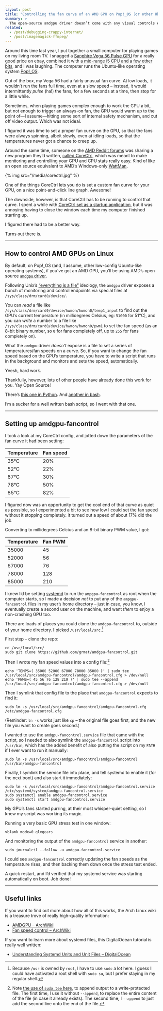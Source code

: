 ```yaml
---
layout: post
title: "Controlling the fan curve of an AMD GPU on Pop!_OS (or other Ubuntu-like operating systems)"
summary: >
  The open-source amdgpu driver doesn’t come with any visual controls over fan speeds and overclocking. But with a little bit of Linux know-how, you can create your own system service to monitor and adjust fan speeds to your liking.
related:
  - /post/debugging-crappy-internet/
  - /post/imagemagick-ffmpeg/
---
```


Around this time last year, I put together a small computer for playing games on my living room TV. I snagged a [Sapphire Vega 56 Pulse GPU](https://uk.pcpartpicker.com/product/cKhKHx/sapphire-radeon-rx-vega-56-2gb-pulse-video-card-11276-02-40g) for a really good price on ebay, combined it with [a mid-range i5 CPU and a few other bits](https://uk.pcpartpicker.com/user/zarino/saved/sR8Jbv), and I was laughing. The computer runs the Ubuntu-like operating system [Pop!_OS](https://system76.com/pop).

Out of the box, my Vega 56 had a fairly unusual fan curve. At low loads, it wouldn’t run the fans full time, even at a slow speed – instead, it would intermittently _pulse_ (ha!) the fans, for a few seconds at a time, then stop for a little while.

Sometimes, when playing games complex enough to work the GPU a bit, but not enough to trigger an always-on fan, the GPU would warm up to the point of—I assume—hitting some sort of internal safety mechanism, and cut off video output. Which was not ideal.

I figured it was time to set a proper fan curve on the GPU, so that the fans were always spinning, albeit slowly, even at idling loads, so that the temperatures never got a chance to creep up.

Around the same time, someone on the [AMD Reddit forums](https://www.reddit.com/r/Amd/comments/ctwez5/announcing_corectrl/) was sharing a new program they’d written, [called CoreCtrl](https://gitlab.com/corectrl/corectrl), which was meant to make monitoring and controlling your GPU and CPU stats really easy. Kind of like an open source equivalent to AMD’s Windows-only [WattMan](https://www.amd.com/en/technologies/radeon-wattman).

{% img src="/media/corectrl.jpg" %}

One of the things CoreCtrl lets you do is set a custom fan curve for your GPU, on a nice point-and-click line graph. Awesome!

The downside, however, is that CoreCtrl has to be running to control that curve. I spent a while with [CoreCtrl set as a startup application](https://gitlab.com/corectrl/corectrl/-/wikis/Setup), but it was annoying having to close the window each time my computer finished starting up.

I figured there had to be a better way.

Turns out there is.

---

## How to control AMD GPUs on Linux

By default, on Pop!_OS (and, I assume, other low-config Ubuntu-like operating systems), if you’ve got an AMD GPU, you’ll be using AMD’s open source [`amdgpu` driver](https://wiki.archlinux.org/index.php/AMDGPU).

Following Unix’s [“everything is a file”](https://en.wikipedia.org/wiki/Everything_is_a_file) ideology, the `amdgpu` driver exposes a bunch of monitoring and control endpoints via special files at `/sys/class/drm/card0/device/`.

You can _read_ a file like `/sys/class/drm/card0/device/hwmon/hwmon0/temp1_input` to find out the GPU’s current temperature (in millidegrees Celsius, eg: `51000` for 51°C), and you can _write_ a number to a file like `/sys/class/drm/card0/device/hwmon/hwmon0/pwm1` to set the fan speed (as an 8-bit binary number, so `0` for fans completely off, up to `255` for fans completely on).

What the `amdgpu` driver _doesn’t_ expose is a file to set a series of temperatures/fan speeds on a curve. So, if you want to change the fan speed based on the GPU’s temperature, you have to write a script that runs in the background and monitors and sets the speed, automatically.

Yeesh, hard work.

Thankfully, however, lots of other people have already done this work for you. Yay Open Source!

There’s [this one in Python](https://github.com/chestm007/amdgpu-fan). And [another in bash](https://github.com/grmat/amdgpu-fancontrol).

I’m a sucker for a well written bash script, so I went with that one.

---

## Setting up amdgpu-fancontrol

I took a look at my CoreCtrl config, and jotted down the parameters of the fan curve it had been setting:

<table class="table">
<thead>
<tr><th>Temperature</th> <th>Fan speed</th></tr>
</thead>
<tbody>
<tr><td>35°C</td> <td>20%</td></tr>
<tr><td>52°C</td> <td>22%</td></tr>
<tr><td>67°C</td> <td>30%</td></tr>
<tr><td>78°C</td> <td>50%</td></tr>
<tr><td>85°C</td> <td>82%</td></tr>
</tbody>
</table>

I figured now was an opportunity to get the cool end of that curve as quiet as possible, so I experimented a bit to see how low I could set the fan speed without it stopping completely. It turned out a speed of about 17% did the job.

Converting to millidegrees Celcius and an 8-bit binary PWM value, I got:

<table class="table">
<thead>
<tr><th>Temperature</th> <th>Fan PWM</th></tr>
</thead>
<tbody>
<tr><td>35000</td> <td>45</td></tr>
<tr><td>52000</td> <td>56</td></tr>
<tr><td>67000</td> <td>76</td></tr>
<tr><td>78000</td> <td>128</td></tr>
<tr><td>85000</td> <td>210</td></tr>
</tbody>
</table>

I knew I’d be setting [systemd](https://en.wikipedia.org/wiki/Systemd) to run the `ampgpu-fancontrol` as root when the computer starts, so I made a decision _not_ to put any of the `ampgpu-fancontrol` files in my user’s home directory – just in case, you know, I eventually create a second user on the machine, and want _them_ to enjoy a non-crashing GPU too.

There are loads of places you could clone the `amdgpu-fancontrol` to, outside of your home directory. I picked `/usr/local/src`.[^1]

[^1]: Because `/usr` is owned by `root`, I have to use `sudo` a lot here. I guess I could have activated a root shell with `sudo su`, but I prefer staying in my regular shell.

First step – clone the repo:

    cd /usr/local/src/
    sudo git clone https://github.com/grmat/amdgpu-fancontrol.git

Then I wrote my fan speed values into a config file:[^2]

    echo 'TEMPS=( 35000 52000 67000 78000 85000 )' | sudo tee /usr/local/src/amdgpu-fancontrol/amdgpu-fancontrol.cfg > /dev/null
    echo 'PWMS=( 45 56 76 128 210 )' | sudo tee --append /usr/local/src/amdgpu-fancontrol/amdgpu-fancontrol.cfg > /dev/null

[^2]: Note [the use of `sudo tee` here](https://stackoverflow.com/questions/764463/unix-confusing-use-of-the-tee-command), to append output to a write-protected file. The first time, I use it without `--append`, to replace the entire content of the file (in case it already exists). The second time, I `--append` to just add the second line onto the end of the file.

Then I symlink that config file to the place that `amdgpu-fancontrol` expects to find it:

    sudo ln -s /usr/local/src/amdgpu-fancontrol/amdgpu-fancontrol.cfg /etc/amdgpu-fancontrol.cfg

(Reminder: `ln -s` works just like `cp` – the original file goes first, and the new file you want to create goes second.)

I wanted to use the `amdgpu-fancontrol.service` file that came with the script, so I needed to also symlink the `amdgpu-fancontrol` script into `/usr/bin`, which has the added benefit of also putting the script on my `PATH` if I ever want to run it manually:

    sudo ln -s /usr/local/src/amdgpu-fancontrol/amdgpu-fancontrol /usr/bin/amdgpu-fancontrol

Finally, I symlink the service file into place, and tell systemd to enable it (for the next boot) and also start it immediately:

    sudo ln -s /usr/local/src/amdgpu-fancontrol/amdgpu-fancontrol.service /etc/systemd/system/amdgpu-fancontrol.service
    sudo systemctl enable amdgpu-fancontrol.service
    sudo systemctl start amdgpu-fancontrol.service

My GPU’s fans started purring, at their most whisper-quiet setting, so I knew my script was working its magic.

Running a very basic GPU stress test in one window:

    vblank_mode=0 glxgears

And monitoring the output of the `amdgpu-fancontrol` service in another:

    sudo journalctl --follow -u amdgpu-fancontrol.service

I could see `amdgpu-fancontrol` correctly updating the fan speeds as the temperature rises, and then backing them down once the stress test ended.

A quick restart, and I’d verified that my systemd service was starting automatically on boot. Job done!

---

## Useful links

If you want to find out more about how all of this works, the Arch Linux wiki is a treasure trove of really high-quality information:

* [AMDGPU – ArchWiki](https://wiki.archlinux.org/index.php/AMDGPU)
* [Fan speed control – ArchWiki](https://wiki.archlinux.org/index.php/Fan_speed_control#AMDGPU_sysfs_fan_control)

If you want to learn more about systemd files, this DigitalOcean tutorial is really well written:

* [Understanding Systemd Units and Unit Files – DigitalOcean](https://www.digitalocean.com/community/tutorials/understanding-systemd-units-and-unit-files)
